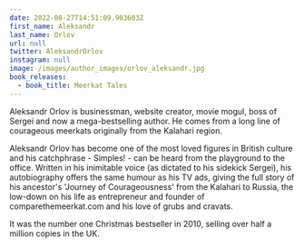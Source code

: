 ```yaml
---
date: 2022-08-27T14:51:09.903603Z
first_name: Aleksandr
last_name: Orlov
url: null
twitter: AleksandrOrlov
instagram: null
image: /images/author_images/orlov_aleksandr.jpg
book_releases:
  - book_title: Meerkat Tales
---
```

Aleksandr Orlov is businessman, website creator, movie mogul, boss of Sergei and now a mega-bestselling author. He comes from a long line of courageous meerkats originally from the Kalahari region.

Aleksandr Orlov has become one of the most loved figures in British culture and his catchphrase - Simples! - can be heard from the playground to the office. Written in his inimitable voice (as dictated to his sidekick Sergei), his autobiography offers the same humour as his TV ads, giving  the full story of his ancestor's 'Journey of Courageousness' from the Kalahari to Russia, the low-down on his life as entrepreneur and founder of comparethemeerkat.com and his love of grubs and cravats.

It was the number one Christmas bestseller in 2010, selling over half a million copies in the UK.